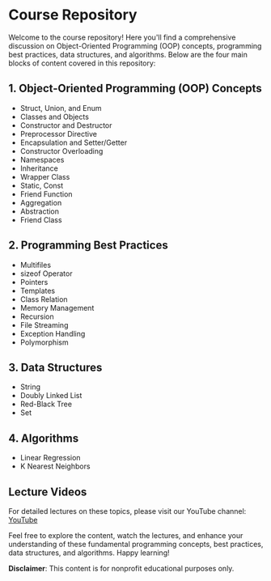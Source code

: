 # Course Repository

Welcome to the course repository! Here you'll find a comprehensive discussion on Object-Oriented Programming (OOP) concepts, programming best practices, data structures, and algorithms. Below are the four main blocks of content covered in this repository:

## 1. Object-Oriented Programming (OOP) Concepts
- Struct, Union, and Enum
- Classes and Objects
- Constructor and Destructor
- Preprocessor Directive
- Encapsulation and Setter/Getter
- Constructor Overloading
- Namespaces
- Inheritance
- Wrapper Class
- Static, Const
- Friend Function
- Aggregation
- Abstraction
- Friend Class

## 2. Programming Best Practices
- Multifiles
- sizeof Operator
- Pointers
- Templates
- Class Relation
- Memory Management
- Recursion
- File Streaming
- Exception Handling
- Polymorphism

## 3. Data Structures
- String
- Doubly Linked List
- Red-Black Tree
- Set

## 4. Algorithms
- Linear Regression
- K Nearest Neighbors

## Lecture Videos
For detailed lectures on these topics, please visit our YouTube channel: [YouTube](https://www.youtube.com/playlist?list=PLR_RicuGLyLeX9xwczz7XQQAl9BTLHfbN)

Feel free to explore the content, watch the lectures, and enhance your understanding of these fundamental programming concepts, best practices, data structures, and algorithms. Happy learning! 

**Disclaimer**: This content is for nonprofit educational purposes only.

